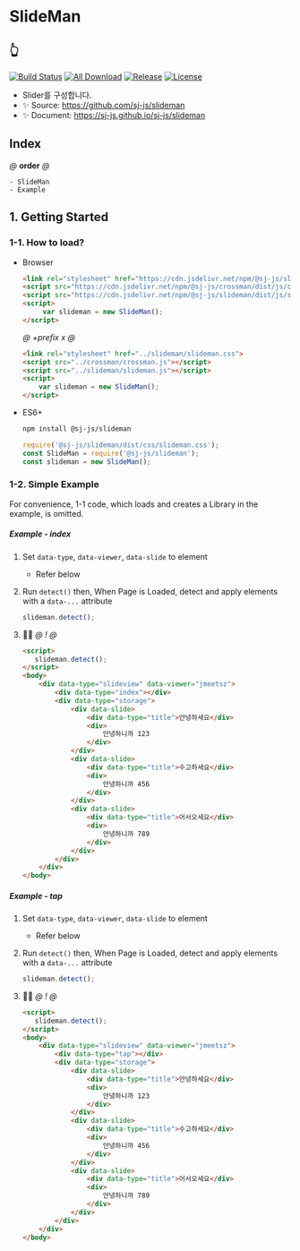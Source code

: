 # SlideMan
## 👆
[![Build Status](https://travis-ci.org/sj-js/slideman.svg?branch=master)](https://travis-ci.org/sj-js/slideman)
[![All Download](https://img.shields.io/github/downloads/sj-js/slideman/total.svg)](https://github.com/sj-js/slideman/releases)
[![Release](https://img.shields.io/github/release/sj-js/slideman.svg)](https://github.com/sj-js/slideman/releases)
[![License](https://img.shields.io/github/license/sj-js/slideman.svg)](https://github.com/sj-js/slideman/releases)

- Slider를 구성합니다.
- ✨ Source: https://github.com/sj-js/slideman
- ✨ Document: https://sj-js.github.io/sj-js/slideman



## Index
*@* **order** *@*
```
- SlideMan
- Example
```



## 1. Getting Started

### 1-1. How to load?
- Browser
    ```html
    <link rel="stylesheet" href="https://cdn.jsdelivr.net/npm/@sj-js/slideman/dist/css/slideman.min.css">
    <script src="https://cdn.jsdelivr.net/npm/@sj-js/crossman/dist/js/crossman.min.js"></script>
    <script src="https://cdn.jsdelivr.net/npm/@sj-js/slideman/dist/js/slideman.min.js"></script>
    <script>
         var slideman = new SlideMan();
    </script>
    ```
    *@* *+prefix* *x* *@* 
    ```html
    <link rel="stylesheet" href="../slideman/slideman.css">
    <script src="../crossman/crossman.js"></script>
    <script src="../slideman/slideman.js"></script>
    <script>
        var slideman = new SlideMan();
    </script>
    ```      
- ES6+
    ```bash
    npm install @sj-js/slideman
    ```
    ```js
    require('@sj-js/slideman/dist/css/slideman.css');
    const SlideMan = require('@sj-js/slideman');
    const slideman = new SlideMan();
    ```



### 1-2. Simple Example
For convenience, 1-1 code, which loads and creates a Library in the example, is omitted.

##### Example - index
1. Set `data-type`, `data-viewer`, `data-slide` to element
    - Refer below   
   
2. Run `detect()` then, When Page is Loaded, detect and apply elements with a `data-...` attribute    
   ```js
   slideman.detect();
   ```
   
3. 👨‍💻
    *@* *!* *@*
    ```html
    <script>
       slideman.detect();
    </script>
    <body>
        <div data-type="slideview" data-viewer="jmeetsz">
            <div data-type="index"></div>
            <div data-type="storage">
                <div data-slide>
                    <div data-type="title">안녕하세요</div>
                    <div>
                        안녕하니까 123
                    </div>
                </div>
                <div data-slide>
                    <div data-type="title">수고하세요</div>
                    <div>
                        안녕하니까 456
                    </div>
                </div>
                <div data-slide>
                    <div data-type="title">어서오세요</div>
                    <div>
                        안녕하니까 789
                    </div>
                </div>      
            </div>
        </div>
    </body>
    ``` 

##### Example - tap
1. Set `data-type`, `data-viewer`, `data-slide` to element
    - Refer below
    
2. Run `detect()` then, When Page is Loaded, detect and apply elements with a `data-...` attribute    
   ```js
   slideman.detect();
   ```
    
3. 👨‍💻
    *@* *!* *@*
    ```html
    <script>
       slideman.detect();
    </script>
    <body>
        <div data-type="slideview" data-viewer="jmeetsz">
            <div data-type="tap"></div>
            <div data-type="storage">
                <div data-slide>
                    <div data-type="title">안녕하세요</div>
                    <div>
                        안녕하니까 123
                    </div>
                </div>
                <div data-slide>
                    <div data-type="title">수고하세요</div>
                    <div>
                        안녕하니까 456
                    </div>
                </div>
                <div data-slide>
                    <div data-type="title">어서오세요</div>
                    <div>
                        안녕하니까 789
                    </div>
                </div>      
            </div>
        </div>
    </body>
    ``` 
  
  